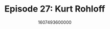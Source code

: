 ---
templateKey: podcast-episode
public: true
url: podcast/episode-27-kurt-rohloff
title: " Episode 27: Kurt Rohloff "
description:  Go down the rabbit hole with open-source pioneer Kurt Rohloff, Co-founder and CTO of Duality Technologies. We take a deep dive into his life-changing role at DARPA, privacy concerns associated with contact tracing, and why homomorphic encryption is the holy grail of data security. 
date: 1607493600000
featuredimage: /img/podcast/EpisodeHeader_Website_KRohloff.jpg
socialimage: https://www.orchid.com/img/podcast/EpisodeHeader_KRohloff.png
platformurls:
 - https://podcasts.apple.com/us/podcast/encryption-holy-grail-data-security-kurt-rohloff/id1516705670?i=1000501860959
 - https://open.spotify.com/episode/62LD3XIfAa9IFskNh3FUY9
 - https://www.stitcher.com/show/follow-the-white-rabbit/episode/encryption-and-the-holy-grail-of-data-security-with-kurt-rohloff-80030594
 - https://www.deezer.com/us/episode/264872222
 - https://www.podbean.com/media/share/dir-qhge4-c58ba11
 - https://tunein.com/podcasts/Technology-Podcasts/Follow-the-White-Rabbit-p1330281/?topicId=159327927
---